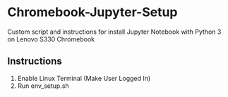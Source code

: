 # Chromebook-Jupyter-Setup
Custom script and instructions for install Jupyter Notebook with Python 3 on Lenovo S330 Chromebook 

## Instructions
1. Enable Linux Terminal (Make User Logged In)
2. Run env_setup.sh
